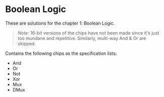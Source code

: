 # Boolean Logic

These are solutions for the chapter 1: Boolean Logic.

> _Note_: 16-bit versions of the chips have not been made since it's just too mundane and repetitive. Similarly, multi-way And & Or are skipped.

Contains the following chips as the specification lists:

- And
- Or
- Not
- Xor
- Mux
- DMux 
